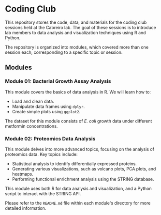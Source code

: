 # Coding Club

This repository stores the code, data, and materials for the coding club sessions held at the Cabreiro lab. The goal of these sessions is to introduce lab members to data analysis and visualization techniques using R and Python.

The repository is organized into modules, which covered more than one session each, corresponding to a specific topic or session.

## Modules

### Module 01: Bacterial Growth Assay Analysis

This module covers the basics of data analysis in R. We will learn how to:
- Load and clean data.
- Manipulate data frames using `dplyr`.
- Create simple plots using `ggplot2`.

The dataset for this module consists of *E. coli* growth data under different metformin concentrations.

### Module 02: Proteomics Data Analysis

This module delves into more advanced topics, focusing on the analysis of proteomics data. Key topics include:
- Statistical analysis to identify differentially expressed proteins.
- Generating various visualizations, such as volcano plots, PCA plots, and heatmaps.
- Performing functional enrichment analysis using the STRING database.

This module uses both R for data analysis and visualization, and a Python script to interact with the STRING API.

Please refer to the `README.md` file within each module's directory for more detailed information.
